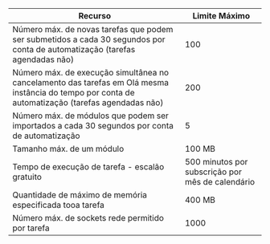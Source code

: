 | Recurso | Limite Máximo |
| --- | --- |
| Número máx. de novas tarefas que podem ser submetidos a cada 30 segundos por conta de automatização (tarefas agendadas não) |100 |
| Número máx. de execução simultânea no cancelamento das tarefas em Olá mesma instância do tempo por conta de automatização (tarefas agendadas não) |200 |
| Número máx. de módulos que podem ser importados a cada 30 segundos por conta de automatização |5 |
| Tamanho máx. de um módulo |100 MB |
| Tempo de execução de tarefa - escalão gratuito |500 minutos por subscrição por mês de calendário |
| Quantidade de máximo de memória especificada tooa tarefa |400 MB |
| Número máx. de sockets rede permitido por tarefa |1000 |

